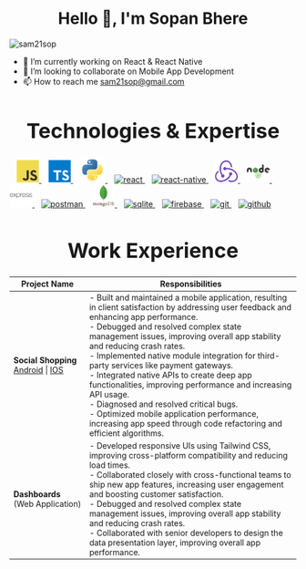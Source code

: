 <h1 align="center">Hello 👋, I'm Sopan Bhere</h1>
<p align="left"> <img src="https://komarev.com/ghpvc/?username=thesopan21&label=Profile%20Views&color=ff3300&style=flat" alt="sam21sop" /> </p>

- 🌱 I’m currently working on React & React Native
- 💞️ I’m looking to collaborate on Mobile App Development
- 📫 How to reach me sam21sop@gmail.com
  

<h1 align="center" style="font-size:36px;">Technologies & Expertise</h1>
    <span>&nbsp;&nbsp;</span>
    <a href="https://developer.mozilla.org/en-US/docs/Web/JavaScript"> 
      <img src="https://raw.githubusercontent.com/devicons/devicon/master/icons/javascript/javascript-original.svg" alt="javascript" width="40" height="40"/> 
    </a> 
    <span>&nbsp;&nbsp;</span>
    <a href="https://www.typescriptlang.org/" target="_blank" rel="noreferrer"> 
      <img src="https://raw.githubusercontent.com/devicons/devicon/master/icons/typescript/typescript-original.svg" alt="typescript" width="40" height="40"/> 
    </a>
    <span>&nbsp;&nbsp;</span>
    <a href="https://www.python.org"> 
      <img src="https://raw.githubusercontent.com/devicons/devicon/master/icons/python/python-original.svg" alt="python" width="45" height="45"/> 
    </a> 
    <span>&nbsp;&nbsp;</span>
    <a href="https://reactjs.org/" target="_blank" rel="noreferrer"> 
      <img src="https://www.cdnlogo.com/logos/r/85/react.svg" alt="react" width="40" height="40"/> 
    </a> 
    <span>&nbsp;&nbsp;</span>
    <a href="https://reactnative.dev/" target="_blank" rel="noreferrer"> 
      <img src="https://www.cdnlogo.com/logos/r/18/react-native.svg" alt="react-native" width="45" height="45"/> 
    </a>
    <span>&nbsp;&nbsp;</span>
    <a href="https://redux.js.org" target="_blank" rel="noreferrer"> 
      <img src="https://raw.githubusercontent.com/devicons/devicon/master/icons/redux/redux-original.svg" alt="redux" width="40" height="40"/> 
    </a>
    <span>&nbsp;&nbsp;</span>
    <a href="https://nodejs.org" target="_blank" rel="noreferrer"> 
      <img src="https://raw.githubusercontent.com/devicons/devicon/master/icons/nodejs/nodejs-original-wordmark.svg" alt="nodejs" width="40" height="40"/> 
    </a> 
    <span>&nbsp;&nbsp;</span>
    <a href="https://expressjs.com" target="_blank" rel="noreferrer"> 
      <img src="https://raw.githubusercontent.com/devicons/devicon/master/icons/express/express-original-wordmark.svg" alt="express" width="40" height="40"/> 
    </a> 
    <span>&nbsp;&nbsp;</span>
    <a href="https://postman.com" target="_blank" rel="noreferrer"> 
      <img src="https://www.vectorlogo.zone/logos/getpostman/getpostman-icon.svg" alt="postman" width="40" height="40"/> 
    </a> 
    <span>&nbsp;&nbsp;</span>
    <a href="https://www.mongodb.com/" target="_blank" rel="noreferrer"> 
      <img src="https://raw.githubusercontent.com/devicons/devicon/master/icons/mongodb/mongodb-original-wordmark.svg" alt="mongodb" width="40" height="40"/> 
    </a> 
    <span>&nbsp;&nbsp;</span>
    <a href="https://www.sqlite.org/" target="_blank" rel="noreferrer"> 
      <img src="https://www.vectorlogo.zone/logos/sqlite/sqlite-icon.svg" alt="sqlite" width="40" height="40"/> 
    </a>
    <span>&nbsp;&nbsp;</span>
    <a href="https://firebase.google.com/" target="_blank" rel="noreferrer"> 
      <img src="https://www.vectorlogo.zone/logos/firebase/firebase-icon.svg" alt="firebase" width="40" height="40"/> 
    </a> 
    <span>&nbsp;&nbsp;</span>
    <a href="https://git-scm.com/" target="_blank" rel="noreferrer"> 
      <img src="https://www.vectorlogo.zone/logos/git-scm/git-scm-icon.svg" alt="git" width="40" height="40"/> 
    </a> 
    <span>&nbsp;&nbsp;</span>
    <a href="https://github.com/" target="_blank" rel="noreferrer"> 
      <img src="https://www.vectorlogo.zone/logos/github/github-icon.svg" alt="github" width="45" height="44"/> 
    </a>
    
<h1 align="center" style="font-size:36px;">Work Experience</h1>

| **Project Name**                     | **Responsibilities**                                                                                                                                                                                                                      |
|---------------------------------------|------------------------------------------------------------------------------------------------------------------------------------------------------------------------------------------------------------------------------------------| 
| **Social Shopping** [Android](https://play.google.com/store/search?q=snoodify&c=apps&hl=en_IN) \| [IOS](https://apps.apple.com/in/app/flickd-flick-shop-repeat/id6740070775) | - Built and maintained a mobile application, resulting in client satisfaction by addressing user feedback and enhancing app performance.<br>- Debugged and resolved complex state management issues, improving overall app stability and reducing crash rates.<br>- Implemented native module integration for third-party services like payment gateways.<br>- Integrated native APIs to create deep app functionalities, improving performance and increasing API usage.<br>- Diagnosed and resolved critical bugs.<br>- Optimized mobile application performance, increasing app speed through code refactoring and efficient algorithms. |
| **Dashboards** (Web Application)     | - Developed responsive UIs using Tailwind CSS, improving cross-platform compatibility and reducing load times.<br>- Collaborated closely with cross-functional teams to ship new app features, increasing user engagement and boosting customer satisfaction.<br>- Debugged and resolved complex state management issues, improving overall app stability and reducing crash rates.<br>- Collaborated with senior developers to design the data presentation layer, improving overall app performance. |

